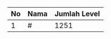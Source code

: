 | No | Nama            | Jumlah Level |
|----|-----------------|--------------|
| 1  | #    |    1251        |
